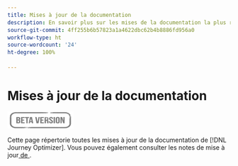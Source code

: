 ```yaml
---
title: Mises à jour de la documentation
description: En savoir plus sur les mises de la documentation la plus récente
source-git-commit: 4ff255b6b57823a1a4622dbc62b4b8886fd956a0
workflow-type: ht
source-wordcount: '24'
ht-degree: 100%

---
```



# Mises à jour de la documentation

![](assets/do-not-localize/badge.png)

Cette page répertorie toutes les mises à jour de la documentation de [!DNL Journey Optimizer].
Vous pouvez également consulter les notes de mise à jour[ de ](release-notes.md).